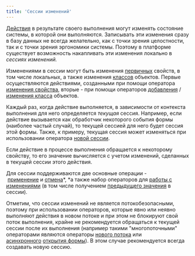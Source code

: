 ```yaml
---
title: 'Сессии изменений'
---
```


[Действия](Действия.md) в результате своего выполнения могут изменять состояние системы, в которой они выполняются. Записывать эти изменения сразу в базу данных не всегда желательно, как с точки зрения целостности, так и с точки зрения эргономики системы. Поэтому в платформе существует возможность накапливать эти изменения локально в *сессиях изменений.* 

Изменениями в сессии могут быть изменения [первичных](Первичные_свойства_DATA.md) свойств, в том числе локальных, а также изменения [классов](Пользовательские_классы.md) объектов. Первые осуществляются действиями, созданными при помощи оператора [изменения свойства](Изменение_свойства_CHANGE.md), вторые - при помощи операторов [добавления](Добавление_объектов_NEW.md) / [изменения класса](Изменение_класса_CHANGECLASS_DELETE.md) объектов.

Каждый раз, когда действие выполняется, в зависимости от контекста выполнения для него определяется *текущая* сессия. Например, если действие вызывается как обработчик некоторого события формы (наиболее частый случай), то текущей сессией для него будет сессия этой формы. Также, к примеру, текущая сессия может изменяться при использовании оператора [новой сессии](Создание_сессий_NEWSESSION_NESTEDSESSION.md).

Если действие в процессе выполнения обращается к некоторому свойству, то его значение вычисляется с учетом изменений, сделанных в текущей сессии этого действия.

Для сессии поддерживаются две основные операции - [применение](Применение_изменений_APPLY.md) и [отмена](Отмена_изменений_CANCEL.md)*, *а также набор операторов для [работы с изменениями](Операторы_изменений_SET_CHANGED_....md) (в том числе получением [предыдущего значения](Предыдущее_значение_PREV.md) в сессии).

Отметим, что сессии изменений не является потокобезопасными, поэтому при использовании операторов, которые явно или неявно выполняют действия в новом потоке и при этом не блокируют свой поток выполнения, крайне не рекомендуется обращаться к текущей сессии после их выполнения (например такими "многопоточными" операторами являются операторы [нового потока](Оператор_NEWTHREAD.md) или [асинхронного](В_интерактивном_представлении_SHOW_DIALOG.md#Винтерактивномпредставлении(SHOW,DIALOG-broken)-flow) [открытия формы](В_интерактивном_представлении_SHOW_DIALOG.md)). В этом случае рекомендуется всегда создавать новую сессию.
